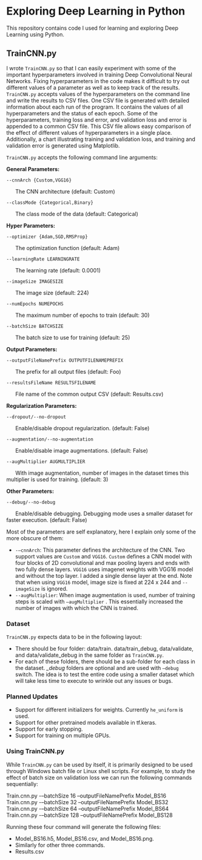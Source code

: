 # Exploring Deep Learning in Python
This repository contains code I used for learning and exploring Deep Learning using Python. 

## TrainCNN.py
I wrote `TrainCNN.py` so that I can easily experiment with some of the important hyperparameters involved in training Deep Convolutional Neural Networks. Fixing hyperparameters in the code makes it difficult to try out different values of a parameter as well as to keep track of the results. `TrainCNN.py` accepts values of the hyperparameters on the command line and write the results to CSV files. One CSV file is generated with detailed information about each run of the program. It contains the values of all hyperparameters and the status of each epoch. Some of the hyperparameters, training loss and error, and validation loss and error is appended to a common CSV file. This CSV file allows easy comparison of the effect of different values of hyperparameters in a single place. Additionally, a chart illustrating training and validation loss, and training and validation error is generated using Matplotlib.

`TrainCNN.py` accepts the following command line arguments:

**General Parameters:**

`--cnnArch {Custom,VGG16}`

 &nbsp;  &nbsp;  &nbsp; The CNN architecture (default: Custom)

`--classMode {Categorical,Binary}`

 &nbsp;  &nbsp;  &nbsp; The class mode of the data (default: Categorical)

**Hyper Parameters:**

`--optimizer {Adam,SGD,RMSProp}`

 &nbsp;  &nbsp;  &nbsp; The optimization function (default: Adam)

`--learningRate LEARNINGRATE`

 &nbsp;  &nbsp;  &nbsp; The learning rate (default: 0.0001)

`--imageSize IMAGESIZE`

 &nbsp;  &nbsp;  &nbsp; The image size (default: 224)

`--numEpochs NUMEPOCHS`

 &nbsp;  &nbsp;  &nbsp; The maximum number of epochs to train (default: 30)

`--batchSize BATCHSIZE`

 &nbsp;  &nbsp;  &nbsp; The batch size to use for training (default: 25)

**Output Parameters:**

`--outputFileNamePrefix OUTPUTFILENAMEPREFIX`

 &nbsp;  &nbsp;  &nbsp; The prefix for all output files (default: Foo)

`--resultsFileName RESULTSFILENAME`

 &nbsp;  &nbsp;  &nbsp; File name of the common output CSV (default: Results.csv)

**Regularization Parameters:**

`--dropout/--no-dropout`

 &nbsp;  &nbsp;  &nbsp; Enable/disable dropout regularization. (default: False)

`--augmentation/--no-augmentation`

 &nbsp;  &nbsp;  &nbsp; Enable/disable image augmentations. (default: False)

`--augMultiplier AUGMULTIPLIER`

 &nbsp;  &nbsp;  &nbsp; With image augmentation, number of images in the dataset times this multiplier is used for training. (default: 3)

**Other Parameters:**

`--debug/--no-debug`

 &nbsp;  &nbsp;  &nbsp; Enable/disable debugging. Debugging mode uses a smaller dataset for faster execution. (default: False)

Most of the parameters are self explanatory, here I explain only some of the more obscure of them:
* `-–cnnArch`: This parameter defines the architecture of the CNN. Two support values are `Custom` and `VGG16`. `Custom` defines a CNN model with four blocks of 2D convolutional and max pooling layers and ends with two fully dense layers. `VGG16` uses imagenet weights with VGG16 model and without the top layer. I added a single dense layer at the end. Note that when using `VGG16` model, image size is fixed at 224 x 244 and `--imageSize` is ignored.
* `--augMultiplier`: When image augmentation is used, number of training steps is scaled with `–augMultiplier` . This essentially increased the number of images with which the CNN is trained.

### Dataset
`TrainCNN.py` expects data to be in the following layout:
* There should be four folder: data/train. data/train_debug, data/validate, and data/validate_debug in the same folder as `TrainCNN.py`.
* For each of these folders, there should be a sub-folder for each class in the dataset.
*_debug* folders are optional and are used with `–debug` switch. The idea is to test the entire code using a smaller dataset which will take less time to execute to wrinkle out any issues or bugs.

### Planned Updates
* Support for different initializers for weights. Currently `he_uniform` is used.
* Support for other pretrained models available in tf.keras.
* Support for early stopping.
* Support for training on multiple GPUs.

### Using TrainCNN.py
While `TrainCNN.py` can be used by itself, it is primarily designed to be used through Windows batch file or Linux shell scripts. For example, to study the effect of batch size on validation loss we can run the following commands sequentially:

Train.cnn.py -–batchSize 16 –outputFileNamePrefix Model_BS16
Train.cnn.py -–batchSize 32 –outputFileNamePrefix Model_BS32
Train.cnn.py -–batchSize 64 –outputFileNamePrefix Model_BS64
Train.cnn.py -–batchSize 128 –outputFileNamePrefix Model_BS128

Running these four command will generate the following files:
* Model_BS16.h5, Model_BS16.csv, and Model_BS16.png.
* Similarly for other three commands.
* Results.csv
